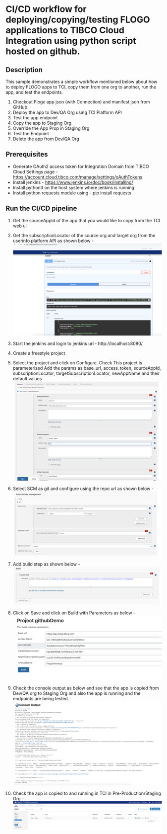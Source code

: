 # CI/CD workflow for deploying/copying/testing FLOGO applications to TIBCO Cloud Integration using python script hosted on github.


## Description

This sample demonstrates a simple workflow mentioned below about how to deploy FLOGO apps to TCI, copy them from one org to another, run the app, and test the endpoints.

1. Checkout Flogo app json (with Connection) and manifest json from GitHub
2. Deploy the app to Dev/QA Org using TCI Platform API
3. Test the app endpoint
4. Copy the app to Staging Org
5. Override the App Prop in Staging Org
6. Test the Endpoint
7. Delete the app from Dev/QA Org

## Prerequisites

* Generate OAuth2 access token for Integration Domain from TIBCO Cloud Settings page - https://account.cloud.tibco.com/manage/settings/oAuthTokens
* Install jenkins - https://www.jenkins.io/doc/book/installing/
* Install python3 on the host system where jenkins is running
* Install python requests module using - pip install requests


## Run the CI/CD pipeline

1. Get the sourceAppId of the app that you would like to copy from the TCI web ui

2. Get the subscriptionLocator of the source org and target org from the userinfo platform API as shown below -
![Select import](import-screenshots/7.APICalls.png)


3. Start the jenkins and login to jenkins url - http://localhost:8080/

4. Create a freestyle project

5. Select the project and click on Configure. Check This project is parameterized
Add the params as base_url, access_token, sourceAppId, subscriptionLocator, targetSubscriptionLocator, newAppName and their default values
![Select import](import-screenshots/1.Build_params.png)

6. Select SCM as git and configure using the repo url as shown below -
![Select import](import-screenshots/2.SCM.png)

7. Add build step as shown below -
![Select import](import-screenshots/3.Build.png)

8. Click on Save and click on Build with Parameters as below -
![Select import](import-screenshots/4.Build_with_params.png)

9. Check the console output as below and see that the app is copied from Dev/QA org to Staging Org and also the app is running and the endpoints are being tested.
![Select import](import-screenshots/5.Console_output.png)

10. Check the app is copied to and running in TCI in Pre-Production/Staging Org -
![Select import](import-screenshots/6.CopiedApp.png)


